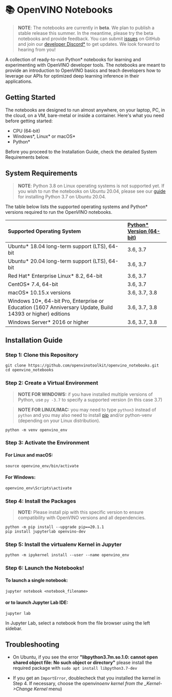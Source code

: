 # 📚 OpenVINO Notebooks

> **NOTE**: The notebooks are currently in **beta**. We plan to publish a stable release this summer. In the meantime, please try the beta notebooks and provide feedback. You can submit [issues](https://github.com/openvinotoolkit/openvino_notebooks/issues) on GitHub and join our [developer Discord\*](https://discord.com/invite/pWGcWpyx7x) to get updates. We look forward to hearing from you!

A collection of ready-to-run Python\* notebooks for learning and experimenting with OpenVINO developer tools. The notebooks are meant to provide an introduction to OpenVINO basics and teach developers how to leverage our APIs for optimized deep learning inference in their applications.

## Getting Started

The notebooks are designed to run almost anywhere, on your laptop, PC, in the cloud, on a VM, bare-metal or inside a container. Here's what you need before getting started:

- CPU (64-bit)
- Windows\*, Linux\* or macOS\*
- Python\*

Before you proceed to the Installation Guide, check the detailed System Requirements below.

## System Requirements

> **NOTE**: Python 3.8 on Linux operating systems is not supported yet. If you wish to run the notebooks on Ubuntu 20.04, please see our [guide](wiki_url) for installing Python 3.7 on Ubuntu 20.04.

The table below lists the supported operating systems and Python\* versions required to run the OpenVINO notebooks.

| Supported Operating System                                                                                  | [Python\* Version (64-bit)](https://www.python.org/) |
| :---------------------------------------------------------------------------------------------------------- | :--------------------------------------------------- |
| Ubuntu\* 18.04 long-term support (LTS), 64-bit                                                              | 3.6, 3.7                                             |
| Ubuntu\* 20.04 long-term support (LTS), 64-bit                                                              | 3.6, 3.7                                             |
| Red Hat* Enterprise Linux* 8.2, 64-bit                                                                      | 3.6, 3.7                                             |
| CentOS\* 7.4, 64-bit                                                                                        | 3.6, 3.7                                             |
| macOS\* 10.15.x versions                                                                                    | 3.6, 3.7, 3.8                                        |
| Windows 10\*, 64-bit Pro, Enterprise or Education (1607 Anniversary Update, Build 14393 or higher) editions | 3.6, 3.7, 3.8                                        |
| Windows Server\* 2016 or higher                                                                             | 3.6, 3.7, 3.8                                        |

## Installation Guide

### Step 1: Clone this Repository

```
git clone https://github.com/openvinotoolkit/openvino_notebooks.git
cd openvino_notebooks
```

### Step 2: Create a Virtual Environment

> **NOTE FOR WINDOWS:** if you have installed multiple versions of Python, use `py -3.7` to specify a supported version (in this case 3.7)

> **NOTE FOR LINUX/MAC:** you may need to type `python3` instead of `python` and you may also need to install [pip](https://pip.pypa.io/en/stable/installing/) and/or python-venv (depending on your Linux distribution).

```
python -m venv openvino_env
```

### Step 3: Activate the Environment

#### For Linux and macOS:

```
source openvino_env/bin/activate
```

#### For Windows:

```
openvino_env\Scripts\activate
```

### Step 4: Install the Packages

> **NOTE:** Please install pip with this specific version to ensure compatibility with OpenVINO versions and all dependencies.

```
python -m pip install --upgrade pip==20.1.1
pip install jupyterlab openvino-dev
```

### Step 5: Install the virtualenv Kernel in Jupyter

```
python -m ipykernel install --user --name openvino_env
```

### Step 6: Launch the Notebooks!

#### To launch a single notebook:

```
jupyter notebook <notebook_filename>
```

#### or to launch Jupyter Lab IDE:

```
jupyter lab
```

In Jupyter Lab, select a notebook from the file browser using the left sidebar.

## Troubleshooting

- On Ubuntu, if you see the error **"libpython3.7m.so.1.0: cannot open shared object file: No such object or directory"** please install the required package with `sudo apt install libpython3.7-dev`

- If you get an `ImportError`, doublecheck that you installed the kernel in Step 4. If necessary, choose the openvino*env kernel from the \_Kernel->Change Kernel* menu)
